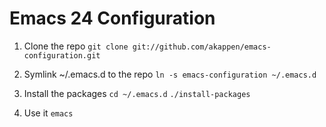 Emacs 24 Configuration
======================

1.  Clone the repo
    `git clone git://github.com/akappen/emacs-configuration.git`

2.  Symlink ~/.emacs.d to the repo
    `ln -s emacs-configuration ~/.emacs.d`

3.  Install the packages
    `cd ~/.emacs.d`
    `./install-packages`

4.  Use it
    `emacs`

